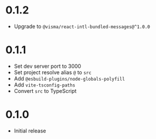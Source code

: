 # 0.1.2

- Upgrade to `@visma/react-intl-bundled-messages@^1.0.0`

# 0.1.1

- Set dev server port to 3000
- Set project resolve alias `@` to `src`
- Add `@esbuild-plugins/node-globals-polyfill`
- Add `vite-tsconfig-paths`
- Convert `src` to TypeScript

# 0.1.0

- Initial release
